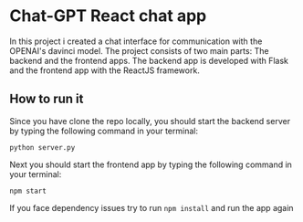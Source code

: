 # Chat-GPT React chat app
In this project i created a chat interface for communication with the OPENAI's davinci model. The project consists of two main parts: The backend and the frontend apps. The backend app is developed with Flask and the frontend app with the ReactJS framework.

## How to run it

Since you have clone the repo locally, you should start the backend server by typing the following command in your terminal:

``python server.py``

Next you should start the frontend app by typing the following command in your terminal:

`` npm start ``

If you face dependency issues try to run `npm install` and run the app again

